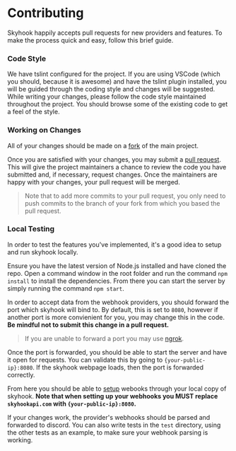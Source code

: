 # Contributing

Skyhook happily accepts pull requests for new providers and features. To make the process quick and easy, follow this brief guide.

### Code Style

We have tslint configured for the project. If you are using VSCode (which you should, because it is awesome) and have the tslint plugin installed, you will be guided through the coding style and changes will be suggested. While writing your changes, please follow the code style maintained throughout the project. You should browse some of the existing code to get a feel of the style.

### Working on Changes

All of your changes should be made on a [fork](https://help.github.com/articles/fork-a-repo/) of the main project.

Once you are satisfied with your changes, you may submit a [pull request](https://help.github.com/articles/about-pull-requests/). This will give the project maintainers a chance to review the code you have submitted and, if necessary, request changes. Once the maintainers are happy with your changes, your pull request will be merged.

> Note that to add more commits to your pull request, you only need to push commits to the branch of your fork from which you based the pull request.

### Local Testing

In order to test the features you've implemented, it's a good idea to setup and run skyhook locally.

Ensure you have the latest version of Node.js installed and have cloned the repo. Open a command window in the root folder and run the command `npm install` to install the dependencies. From there you can start the server by simply running the command `npm start`.

In order to accept data from the webhook providers, you should forward the port which skyhook will bind to. By default, this is set to `8080`, however if another port is more convienient for you, you may change this in the code. **Be mindful not to submit this change in a pull request.**

> If you are unable to forward a port you may use [ngrok](https://ngrok.com/).

Once the port is forwarded, you should be able to start the server and have it open for requests. You can validate this by going to `{your-public-ip}:8080`. If the skyhook webpage loads, then the port is forwarded correctly.

From here you should be able to [setup](https://github.com/Commit451/skyhook#setup) webooks through your local copy of skyhook. **Note that when setting up your webhooks you MUST replace `skyhookapi.com` with `{your-public-ip}:8080`.**

If your changes work, the provider's webhooks should be parsed and forwarded to discord. You can also write tests in the `test` directory, using the other tests as an example, to make sure your webhook parsing is working.


